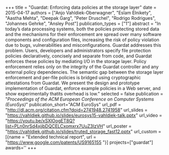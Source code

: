 +++
title = "Guardat: Enforcing data policies at the storage layer"
date = 2015-04-17
authors = ["Anjo Vahldiek-Oberwagner", "Eslam Elnikety", "Aastha Mehta", "Deepak Garg", "Peter Druschel", "Rodrigo Rodrigues", "Johannes Gehrke", "Ansley Post"]
publication_types = ["1"]
abstract = "In today’s data processing systems, both the policies protecting stored data and the mechanisms for their enforcement are spread over many software components and configuration files, increasing the risk of policy violation due to bugs, vulnerabilities and misconfigurations. Guardat addresses this problem. Users, developers and administrators specify file protection policies declaratively, concisely and separate from code, and Guardat enforces these policies by mediating I/O in the storage layer. Policy enforcement relies only on the integrity of the Guardat controller and any external policy dependencies. The semantic gap between the storage layer enforcement and per-file policies is bridged using cryptographic attestations from Guardat. We present the design and prototype implementation of Guardat, enforce example policies in a Web server, and show experimentally thatits overhead is low."
selected = false
publication = "*Proceedings of the ACM European Conference on Computer Systems (EuroSys)*"
publication_short="ACM EuroSys"
url_pdf = "http://dl.acm.org/citation.cfm?doid=2741948.2741958"
url_slides = "https://vahldiek.github.io/slides/eurosys15-vahldiek-talk.pptx"
url_video = "https://youtu.be/xSXlOogET8Q?list=PLn0nrSd4xjjbDQCELCxomxrx7UuZ3IzVH"
url_poster = "https://vahldiek.github.io/slides/truted_storage_fast12.pptx"
url_custom = [{name = "Extended technical report", url = "https://www.google.com/patents/US9165155	"}]
projects=["guardat"]
awards=''
+++

